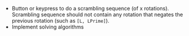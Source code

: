 - Button or keypress to do a scrambling sequence (of x rotations). Scrambling sequence should not contain any rotation that negates the previous rotation (such as `[L, LPrime]`).
- Implement solving algorithms
